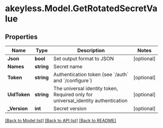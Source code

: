 # akeyless.Model.GetRotatedSecretValue

## Properties

Name | Type | Description | Notes
------------ | ------------- | ------------- | -------------
**Json** | **bool** | Set output format to JSON | [optional] 
**Names** | **string** | Secret name | 
**Token** | **string** | Authentication token (see &#x60;/auth&#x60; and &#x60;/configure&#x60;) | [optional] 
**UidToken** | **string** | The universal identity token, Required only for universal_identity authentication | [optional] 
**_Version** | **int** | Secret version | [optional] 

[[Back to Model list]](../README.md#documentation-for-models) [[Back to API list]](../README.md#documentation-for-api-endpoints) [[Back to README]](../README.md)

